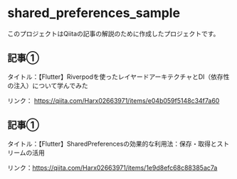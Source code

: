 # shared_preferences_sample

このプロジェクトはQiitaの記事の解説のために作成したプロジェクトです。

## 記事①

タイトル：【Flutter】Riverpodを使ったレイヤードアーキテクチャとDI（依存性の注入）について学んでみた

リンク： https://qiita.com/Harx02663971/items/e04b059f5148c34f7a60

## 記事①

タイトル：【Flutter】SharedPreferencesの効果的な利用法：保存・取得とストリームの活用

リンク：https://qiita.com/Harx02663971/items/1e9d8efc68c88385ac7a

